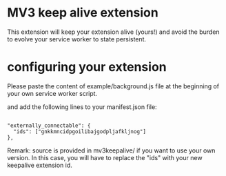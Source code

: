 # MV3 keep alive extension

This extension will keep your extension alive (yours!) and avoid the burden to evolve your service worker to state persistent.

# configuring your extension

Please paste the content of example/background.js file at the beginning of your own service worker script.

and add the following lines to your manifest.json file:

```

"externally_connectable": {
  "ids": ["gnkkmncidpgoilibajgodpljafkljnog"]
},

```

Remark: source is provided in mv3keepalive/ if you want to use your own version. In this case, you will have to replace the "ids" with your new keepalive extension id.